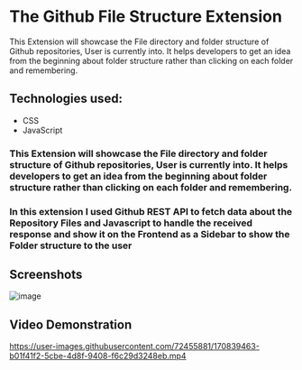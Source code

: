 # **The Github File Structure Extension**

This Extension will showcase the File directory and folder structure of Github repositories, User is currently into. It helps developers to get an idea from the beginning about folder structure rather than clicking on each folder and remembering. 

## Technologies used:
- CSS
- JavaScript

### This Extension will showcase the File directory and folder structure of Github repositories, User is currently into. It helps developers to get an idea from the beginning about folder structure rather than clicking on each folder and remembering. 

### In this extension I used Github REST API to fetch data about the Repository Files and Javascript to handle the received response and show it on the Frontend as a Sidebar to show the Folder structure to the user

## Screenshots
![image](https://user-images.githubusercontent.com/72455881/170811713-5f8a42f3-844e-4c48-b818-6b7fd79e65cc.png)

## Video Demonstration
https://user-images.githubusercontent.com/72455881/170839463-b01f41f2-5cbe-4d8f-9408-f6c29d3248eb.mp4


